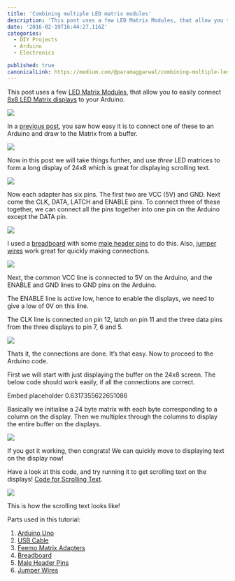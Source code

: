 ```yaml
---
title: 'Combining multiple LED matrix modules'
description: 'This post uses a few LED Matrix Modules, that allow you to easily connect 8x8 LED Matrix displays to your Arduino. In a previous post, you saw how easy it is to connect one of these to an Arduino and…'
date: '2016-02-19T16:44:27.116Z'
categories:
  - DIY Projects
  - Arduino
  - Electronics

published: true
canonicalLink: https://medium.com/@paramaggarwal/combining-multiple-led-matrix-modules-5eff7164af2f
---
```


This post uses a few [LED Matrix Modules](http://t.umblr.com/redirect?z=http%3A%2F%2Fwww.feemo.in%2Fproduct%2FFeemo-Matrix-Adapter-id-47758.html&t=OWFjZWQwNDEzMjc4NTljZTkzYmM2MDg3NmEwZDRjODkxYmRhZDczMyxsSGhhTmJaMw%3D%3D), that allow you to easily connect [8x8 LED Matrix displays](http://t.umblr.com/redirect?z=http%3A%2F%2Fwww.feemo.in%2Fproduct%2FRGB-LED-Matrix---8x8-Red--Common-Cathode--id-47751.html&t=ODIwNWNmNjU0YWZjOWQ3YTJiYjkxYmY2ZmQxNDllZDU1Njc3MzM0MixsSGhhTmJaMw%3D%3D) to your Arduino.

![](./asset-1.jpg)

In a [previous post](http://www.paramaggarwal.com/post/35136388954/using-an-led-matrix-module), you saw how easy it is to connect one of these to an Arduino and draw to the Matrix from a buffer.

![](./asset-2.jpg)

Now in this post we will take things further, and use _three_ LED matrices to form a long display of 24x8 which is great for displaying scrolling text.

![](./asset-3.jpg)

Now each adapter has six pins. The first two are VCC (5V) and GND. Next come the CLK, DATA, LATCH and ENABLE pins. To connect three of these together, we can connect all the pins together into one pin on the Arduino except the DATA pin.

![](./asset-4.jpg)

I used a [breadboard](http://t.umblr.com/redirect?z=http%3A%2F%2Fwww.feemo.in%2Fproduct%2FBreadboard-id-36708.html&t=MWE2MjZiNmQ3OWQzOWViN2RlMTVlMTkxZjM5ZjJjZDRmOGY3ZTMzYSxsSGhhTmJaMw%3D%3D) with some [male header pins](http://t.umblr.com/redirect?z=http%3A%2F%2Fwww.feemo.in%2Fproduct%2FHeader-Pins---Male-id-36706.html&t=OTA0MzI3YTEyMzk0M2VhNWQ0N2IyODllZGE5MWZkNWYxZGE1MDVjMCxsSGhhTmJaMw%3D%3D) to do this. Also, [jumper wires](http://t.umblr.com/redirect?z=http%3A%2F%2Fwww.feemo.in%2Fproduct%2FJumper-Wires---Pack-of-10-id-36704.html&t=ZGI2OTYwZmYyYzIxM2Q4NzNlZDI0YzM4NjlhOTk0NTcyNWUwODFlZixsSGhhTmJaMw%3D%3D) work great for quickly making connections.

![](./asset-5.jpg)

Next, the common VCC line is connected to 5V on the Arduino, and the ENABLE and GND lines to GND pins on the Arduino.

The ENABLE line is active low, hence to enable the displays, we need to give a low of 0V on this line.

The CLK line is connected on pin 12, latch on pin 11 and the three data pins from the three displays to pin 7, 6 and 5.

![](./asset-6.jpg)

Thats it, the connections are done. It’s that easy. Now to proceed to the Arduino code.

First we will start with just displaying the buffer on the 24x8 screen. The below code should work easily, if all the connections are correct.

Embed placeholder 0.6317355622651086

Basically we initialise a 24 byte matrix with each byte corresponding to a column on the display. Then we multiplex through the columns to display the entire buffer on the displays.

![](./asset-7.jpg)

If you got it working, then congrats! We can quickly move to displaying text on the display now!

Have a look at this code, and try running it to get scrolling text on the displays! [Code for Scrolling Text](http://t.umblr.com/redirect?z=https%3A%2F%2Fgist.github.com%2F3736908&t=OGIxMTJhZDAwMWFiNTAyYjI2YzY0MGNiZDM3N2UxMDgzNGJmYTI3MyxsSGhhTmJaMw%3D%3D).

![](./asset-8.jpg)

This is how the scrolling text looks like!

Parts used in this tutorial:

1.  [Arduino Uno](http://t.umblr.com/redirect?z=http%3A%2F%2Fwww.feemo.in%2Fproduct%2FArduino-Uno---R3-id-28855.html&t=YTAxZTIwZDYxNTk0NGVmNDljNTEzZWU3ODY5MmU1YjBhZWU1MjQxYixsSGhhTmJaMw%3D%3D)
2.  [USB Cable](http://t.umblr.com/redirect?z=http%3A%2F%2Fwww.feemo.in%2Fproduct%2FUSB-Cable-A-to-B--for-Arduino--id-36712.html&t=NGQ4N2JmZGNlOWI5N2QyNTNhOTA0YzUwZTdmMTZiZGJkMzMyYzcyNSxsSGhhTmJaMw%3D%3D)
3.  [Feemo Matrix Adapters](http://t.umblr.com/redirect?z=http%3A%2F%2Fwww.feemo.in%2Fproduct%2FFeemo-Matrix-Adapter-id-47758.html&t=OWFjZWQwNDEzMjc4NTljZTkzYmM2MDg3NmEwZDRjODkxYmRhZDczMyxsSGhhTmJaMw%3D%3D)
4.  [Breadboard](http://t.umblr.com/redirect?z=http%3A%2F%2Fwww.feemo.in%2Fproduct%2FBreadboard-id-36708.html&t=MWE2MjZiNmQ3OWQzOWViN2RlMTVlMTkxZjM5ZjJjZDRmOGY3ZTMzYSxsSGhhTmJaMw%3D%3D)
5.  [Male Header Pins](http://t.umblr.com/redirect?z=http%3A%2F%2Fwww.feemo.in%2Fproduct%2FHeader-Pins---Male-id-36706.html&t=OTA0MzI3YTEyMzk0M2VhNWQ0N2IyODllZGE5MWZkNWYxZGE1MDVjMCxsSGhhTmJaMw%3D%3D)
6.  [Jumper Wires](http://t.umblr.com/redirect?z=http%3A%2F%2Fwww.feemo.in%2Fproduct%2FJumper-Wires---Pack-of-10-id-36704.html&t=ZGI2OTYwZmYyYzIxM2Q4NzNlZDI0YzM4NjlhOTk0NTcyNWUwODFlZixsSGhhTmJaMw%3D%3D)
